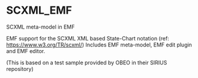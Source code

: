 # SCXML_EMF
SCXML meta-model in EMF

EMF support for the SCXML XML based State-Chart notation (ref: https://www.w3.org/TR/scxml/)
Includes EMF meta-model, EMF edit plugin and EMF editor.

(This is based on a test sample provided by OBEO in their SIRIUS repository)
